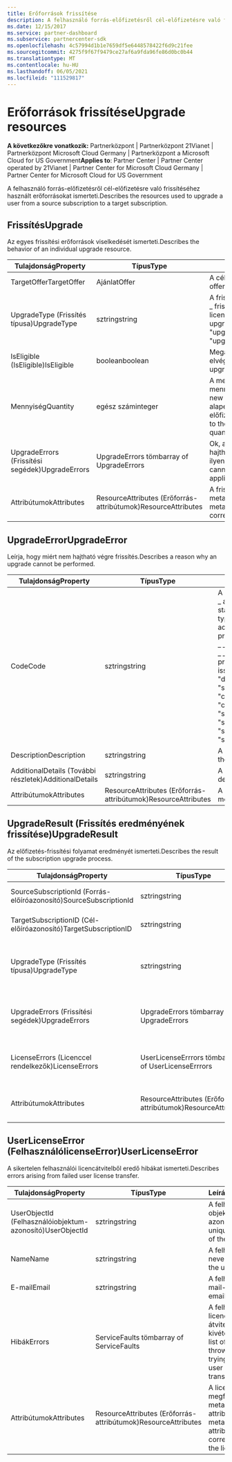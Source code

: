 ```yaml
---
title: Erőforrások frissítése
description: A felhasználó forrás-előfizetésről cél-előfizetésre való frissítéséhez használt erőforrásokat ismerteti.
ms.date: 12/15/2017
ms.service: partner-dashboard
ms.subservice: partnercenter-sdk
ms.openlocfilehash: 4c57994d1b1e7659df5e6448578422f6d9c21fee
ms.sourcegitcommit: 4275f9f67f9479ce27af6a9fda96fe86d0bc0b44
ms.translationtype: MT
ms.contentlocale: hu-HU
ms.lasthandoff: 06/05/2021
ms.locfileid: "111529817"
---
```

# <a name="upgrade-resources"></a><span data-ttu-id="37467-103">Erőforrások frissítése</span><span class="sxs-lookup"><span data-stu-id="37467-103">Upgrade resources</span></span>

<span data-ttu-id="37467-104">**A következőkre vonatkozik:** Partnerközpont | Partnerközpont 21Vianet | Partnerközpont Microsoft Cloud Germany | Partnerközpont a Microsoft Cloud for US Government</span><span class="sxs-lookup"><span data-stu-id="37467-104">**Applies to**: Partner Center | Partner Center operated by 21Vianet | Partner Center for Microsoft Cloud Germany | Partner Center for Microsoft Cloud for US Government</span></span>

<span data-ttu-id="37467-105">A felhasználó forrás-előfizetésről cél-előfizetésre való frissítéséhez használt erőforrásokat ismerteti.</span><span class="sxs-lookup"><span data-stu-id="37467-105">Describes the resources used to upgrade a user from a source subscription to a target subscription.</span></span>

## <a name="upgrade"></a><span data-ttu-id="37467-106">Frissítés</span><span class="sxs-lookup"><span data-stu-id="37467-106">Upgrade</span></span>

<span data-ttu-id="37467-107">Az egyes frissítési erőforrások viselkedését ismerteti.</span><span class="sxs-lookup"><span data-stu-id="37467-107">Describes the behavior of an individual upgrade resource.</span></span>

| <span data-ttu-id="37467-108">Tulajdonság</span><span class="sxs-lookup"><span data-stu-id="37467-108">Property</span></span>      | <span data-ttu-id="37467-109">Típus</span><span class="sxs-lookup"><span data-stu-id="37467-109">Type</span></span>                   | <span data-ttu-id="37467-110">Leírás</span><span class="sxs-lookup"><span data-stu-id="37467-110">Description</span></span>                                                                                  |
|---------------|------------------------|----------------------------------------------------------------------------------------------|
| <span data-ttu-id="37467-111">TargetOffer</span><span class="sxs-lookup"><span data-stu-id="37467-111">TargetOffer</span></span>   | <span data-ttu-id="37467-112">Ajánlat</span><span class="sxs-lookup"><span data-stu-id="37467-112">Offer</span></span>                  | <span data-ttu-id="37467-113">A cél-előfizetés ajánlata.</span><span class="sxs-lookup"><span data-stu-id="37467-113">The offer of the target subscription.</span></span>                                                        |
| <span data-ttu-id="37467-114">UpgradeType (Frissítés típusa)</span><span class="sxs-lookup"><span data-stu-id="37467-114">UpgradeType</span></span>   | <span data-ttu-id="37467-115">sztring</span><span class="sxs-lookup"><span data-stu-id="37467-115">string</span></span>                 | <span data-ttu-id="37467-116">A frissítés típusa: "nincs", "csak \_ frissítés", vagy "frissítés \_ \_ \_ licencátvitelsel".</span><span class="sxs-lookup"><span data-stu-id="37467-116">The type of upgrade: "none", "upgrade\_only", or "upgrade\_with\_license\_transfer".</span></span>         |
| <span data-ttu-id="37467-117">IsEligible (IsEligible)</span><span class="sxs-lookup"><span data-stu-id="37467-117">IsEligible</span></span>    | <span data-ttu-id="37467-118">boolean</span><span class="sxs-lookup"><span data-stu-id="37467-118">boolean</span></span>                | <span data-ttu-id="37467-119">Megállapítja, hogy a frissítés elvégezhető-e.</span><span class="sxs-lookup"><span data-stu-id="37467-119">Identifies if the upgrade can be performed.</span></span>                                                  |
| <span data-ttu-id="37467-120">Mennyiség</span><span class="sxs-lookup"><span data-stu-id="37467-120">Quantity</span></span>      | <span data-ttu-id="37467-121">egész szám</span><span class="sxs-lookup"><span data-stu-id="37467-121">integer</span></span>                | <span data-ttu-id="37467-122">A megvásárolandó új ajánlat mennyisége.</span><span class="sxs-lookup"><span data-stu-id="37467-122">The quantity of the new offer to be purchased.</span></span> <span data-ttu-id="37467-123">Az alapértelmezett érték a forrás-előfizetés mennyisége.</span><span class="sxs-lookup"><span data-stu-id="37467-123">Defaults to the source subscription quantity.</span></span> |
| <span data-ttu-id="37467-124">UpgradeErrors (Frissítési segédek)</span><span class="sxs-lookup"><span data-stu-id="37467-124">UpgradeErrors</span></span> | <span data-ttu-id="37467-125">UpgradeErrors tömb</span><span class="sxs-lookup"><span data-stu-id="37467-125">array of UpgradeErrors</span></span> | <span data-ttu-id="37467-126">Ok, amiért a frissítés nem hajtható végre, ha van ilyen.</span><span class="sxs-lookup"><span data-stu-id="37467-126">Reasons the upgrade cannot be performed, if applicable.</span></span>                                      |
| <span data-ttu-id="37467-127">Attribútumok</span><span class="sxs-lookup"><span data-stu-id="37467-127">Attributes</span></span>    | <span data-ttu-id="37467-128">ResourceAttributes (Erőforrás-attribútumok)</span><span class="sxs-lookup"><span data-stu-id="37467-128">ResourceAttributes</span></span>     | <span data-ttu-id="37467-129">A frissítésnek megfelelő metaadat-attribútumok.</span><span class="sxs-lookup"><span data-stu-id="37467-129">The metadata attributes corresponding to the upgrade.</span></span>                                        |

## <a name="upgradeerror"></a><span data-ttu-id="37467-130">UpgradeError</span><span class="sxs-lookup"><span data-stu-id="37467-130">UpgradeError</span></span>

<span data-ttu-id="37467-131">Leírja, hogy miért nem hajtható végre frissítés.</span><span class="sxs-lookup"><span data-stu-id="37467-131">Describes a reason why an upgrade cannot be performed.</span></span>

| <span data-ttu-id="37467-132">Tulajdonság</span><span class="sxs-lookup"><span data-stu-id="37467-132">Property</span></span>          | <span data-ttu-id="37467-133">Típus</span><span class="sxs-lookup"><span data-stu-id="37467-133">Type</span></span>               | <span data-ttu-id="37467-134">Leírás</span><span class="sxs-lookup"><span data-stu-id="37467-134">Description</span></span>                                                                                                                                                                                                                                                                                                                                                                                     |
|-------------------|--------------------|-------------------------------------------------------------------------------------------------------------------------------------------------------------------------------------------------------------------------------------------------------------------------------------------------------------------------------------------------------------------------------------------------|
| <span data-ttu-id="37467-135">Code</span><span class="sxs-lookup"><span data-stu-id="37467-135">Code</span></span>              | <span data-ttu-id="37467-136">sztring</span><span class="sxs-lookup"><span data-stu-id="37467-136">string</span></span>             | <span data-ttu-id="37467-137">A hibához kapcsolódó hibakód: "other", "delegated \_ admin \_ \_ permissions disabled", \_ "subscription status \_ not \_ active", "conflicting \_ service \_ types", "concurrency \_ conflicts", "user \_ context add \_ \_ \_ ons present", "subscription add ons present", "subscription does not have any upgrade \_ \_ \_ \_ \_ \_ \_ paths", "subscription \_ target offer not \_ \_ \_ found", or "subscription \_ not \_ provisioned".</span><span class="sxs-lookup"><span data-stu-id="37467-137">The error code associated with the issue: "other", "delegated\_admin\_permissions\_disabled", "subscription\_status\_not\_active", "conflicting\_service\_types", "concurrency\_conflicts", "user\_context\_required", "subscription\_add\_ons\_present", "subscription\_does\_not\_have\_any\_upgrade\_paths", "subscription\_target\_offer\_not\_found", or "subscription\_not\_provisioned".</span></span> |
| <span data-ttu-id="37467-138">Description</span><span class="sxs-lookup"><span data-stu-id="37467-138">Description</span></span>       | <span data-ttu-id="37467-139">sztring</span><span class="sxs-lookup"><span data-stu-id="37467-139">string</span></span>             | <span data-ttu-id="37467-140">A hibát leíró rövid szöveg.</span><span class="sxs-lookup"><span data-stu-id="37467-140">Friendly text describing the error.</span></span>                                                                                                                                                                                                                                                                                                                                                             |
| <span data-ttu-id="37467-141">AdditionalDetails (További részletek)</span><span class="sxs-lookup"><span data-stu-id="37467-141">AdditionalDetails</span></span> | <span data-ttu-id="37467-142">sztring</span><span class="sxs-lookup"><span data-stu-id="37467-142">string</span></span>             | <span data-ttu-id="37467-143">A hibával kapcsolatos további részletek.</span><span class="sxs-lookup"><span data-stu-id="37467-143">Additional details regarding the error.</span></span>                                                                                                                                                                                                                                                                                                                                                         |
| <span data-ttu-id="37467-144">Attribútumok</span><span class="sxs-lookup"><span data-stu-id="37467-144">Attributes</span></span>        | <span data-ttu-id="37467-145">ResourceAttributes (Erőforrás-attribútumok)</span><span class="sxs-lookup"><span data-stu-id="37467-145">ResourceAttributes</span></span> | <span data-ttu-id="37467-146">A hibának megfelelő metaadat-attribútumok.</span><span class="sxs-lookup"><span data-stu-id="37467-146">The metadata attributes corresponding to the error.</span></span>                                                                                                                                                                                                                                                                                                                                             |

## <a name="upgraderesult"></a><span data-ttu-id="37467-147">UpgradeResult (Frissítés eredményének frissítése)</span><span class="sxs-lookup"><span data-stu-id="37467-147">UpgradeResult</span></span>

<span data-ttu-id="37467-148">Az előfizetés-frissítési folyamat eredményét ismerteti.</span><span class="sxs-lookup"><span data-stu-id="37467-148">Describes the result of the subscription upgrade process.</span></span>

| <span data-ttu-id="37467-149">Tulajdonság</span><span class="sxs-lookup"><span data-stu-id="37467-149">Property</span></span>             | <span data-ttu-id="37467-150">Típus</span><span class="sxs-lookup"><span data-stu-id="37467-150">Type</span></span>                        | <span data-ttu-id="37467-151">Leírás</span><span class="sxs-lookup"><span data-stu-id="37467-151">Description</span></span>                                                                          |
|----------------------|-----------------------------|--------------------------------------------------------------------------------------|
| <span data-ttu-id="37467-152">SourceSubscriptionId (Forrás-előíróazonosító)</span><span class="sxs-lookup"><span data-stu-id="37467-152">SourceSubscriptionId</span></span> | <span data-ttu-id="37467-153">sztring</span><span class="sxs-lookup"><span data-stu-id="37467-153">string</span></span>                      | <span data-ttu-id="37467-154">A forrás-előfizetés azonosítója.</span><span class="sxs-lookup"><span data-stu-id="37467-154">The identifier of the source subscription.</span></span>                                           |
| <span data-ttu-id="37467-155">TargetSubscriptionID (Cél-előíróazonosító)</span><span class="sxs-lookup"><span data-stu-id="37467-155">TargetSubscriptionID</span></span> | <span data-ttu-id="37467-156">sztring</span><span class="sxs-lookup"><span data-stu-id="37467-156">string</span></span>                      | <span data-ttu-id="37467-157">A cél-előfizetés azonosítója.</span><span class="sxs-lookup"><span data-stu-id="37467-157">The identifier of the target subscription.</span></span>                                           |
| <span data-ttu-id="37467-158">UpgradeType (Frissítés típusa)</span><span class="sxs-lookup"><span data-stu-id="37467-158">UpgradeType</span></span>          | <span data-ttu-id="37467-159">sztring</span><span class="sxs-lookup"><span data-stu-id="37467-159">string</span></span>                      | <span data-ttu-id="37467-160">A frissítés típusa: "nincs", "csak \_ frissítés", vagy "frissítés \_ \_ \_ licencátvitelsel".</span><span class="sxs-lookup"><span data-stu-id="37467-160">The type of upgrade: "none", "upgrade\_only", or "upgrade\_with\_license\_transfer".</span></span> |
| <span data-ttu-id="37467-161">UpgradeErrors (Frissítési segédek)</span><span class="sxs-lookup"><span data-stu-id="37467-161">UpgradeErrors</span></span>        | <span data-ttu-id="37467-162">UpgradeErrors tömb</span><span class="sxs-lookup"><span data-stu-id="37467-162">array of UpgradeErrors</span></span>      | <span data-ttu-id="37467-163">A frissítés végrehajtása során észlelt hibák, ha vannak.</span><span class="sxs-lookup"><span data-stu-id="37467-163">Errors encountered while attempting to perform the upgrade, if applicable.</span></span>           |
| <span data-ttu-id="37467-164">LicenseErrors (Licenccel rendelkezők)</span><span class="sxs-lookup"><span data-stu-id="37467-164">LicenseErrors</span></span>        | <span data-ttu-id="37467-165">UserLicenseErrrors tömb</span><span class="sxs-lookup"><span data-stu-id="37467-165">array of UserLicenseErrrors</span></span> | <span data-ttu-id="37467-166">Felhasználói licencek áttelepítése során észlelt hibák, ha vannak.</span><span class="sxs-lookup"><span data-stu-id="37467-166">Errors encountered while attempted to migrate user licenses, if applicable.</span></span>          |
| <span data-ttu-id="37467-167">Attribútumok</span><span class="sxs-lookup"><span data-stu-id="37467-167">Attributes</span></span>           | <span data-ttu-id="37467-168">ResourceAttributes (Erőforrás-attribútumok)</span><span class="sxs-lookup"><span data-stu-id="37467-168">ResourceAttributes</span></span>          | <span data-ttu-id="37467-169">A licencnek megfelelő metaadat-attribútumok.</span><span class="sxs-lookup"><span data-stu-id="37467-169">The metadata attributes corresponding to the license.</span></span>                                |

## <a name="userlicenseerror"></a><span data-ttu-id="37467-170">UserLicenseError (FelhasználólicenseError)</span><span class="sxs-lookup"><span data-stu-id="37467-170">UserLicenseError</span></span>

<span data-ttu-id="37467-171">A sikertelen felhasználói licencátvitelből eredő hibákat ismerteti.</span><span class="sxs-lookup"><span data-stu-id="37467-171">Describes errors arising from failed user license transfer.</span></span>

| <span data-ttu-id="37467-172">Tulajdonság</span><span class="sxs-lookup"><span data-stu-id="37467-172">Property</span></span>     | <span data-ttu-id="37467-173">Típus</span><span class="sxs-lookup"><span data-stu-id="37467-173">Type</span></span>                   | <span data-ttu-id="37467-174">Leírás</span><span class="sxs-lookup"><span data-stu-id="37467-174">Description</span></span>                                                               |
|--------------|------------------------|---------------------------------------------------------------------------|
| <span data-ttu-id="37467-175">UserObjectId (Felhasználóiobjektum-azonosító)</span><span class="sxs-lookup"><span data-stu-id="37467-175">UserObjectId</span></span> | <span data-ttu-id="37467-176">sztring</span><span class="sxs-lookup"><span data-stu-id="37467-176">string</span></span>                 | <span data-ttu-id="37467-177">A felhasználói objektum egyedi azonosítása.</span><span class="sxs-lookup"><span data-stu-id="37467-177">The unique identified of the user object.</span></span>                                 |
| <span data-ttu-id="37467-178">Name</span><span class="sxs-lookup"><span data-stu-id="37467-178">Name</span></span>         | <span data-ttu-id="37467-179">sztring</span><span class="sxs-lookup"><span data-stu-id="37467-179">string</span></span>                 | <span data-ttu-id="37467-180">A felhasználó neve.</span><span class="sxs-lookup"><span data-stu-id="37467-180">The name of the user.</span></span>                                                     |
| <span data-ttu-id="37467-181">E-mail</span><span class="sxs-lookup"><span data-stu-id="37467-181">Email</span></span>        | <span data-ttu-id="37467-182">sztring</span><span class="sxs-lookup"><span data-stu-id="37467-182">string</span></span>                 | <span data-ttu-id="37467-183">A felhasználó e-mail-címe.</span><span class="sxs-lookup"><span data-stu-id="37467-183">The email of the user.</span></span>                                                    |
| <span data-ttu-id="37467-184">Hibák</span><span class="sxs-lookup"><span data-stu-id="37467-184">Errors</span></span>       | <span data-ttu-id="37467-185">ServiceFaults tömb</span><span class="sxs-lookup"><span data-stu-id="37467-185">array of ServiceFaults</span></span> | <span data-ttu-id="37467-186">A felhasználói licencek átvitelekor történt kivételek listája.</span><span class="sxs-lookup"><span data-stu-id="37467-186">A list of exceptions thrown when trying to perform user license transfer.</span></span> |
| <span data-ttu-id="37467-187">Attribútumok</span><span class="sxs-lookup"><span data-stu-id="37467-187">Attributes</span></span>   | <span data-ttu-id="37467-188">ResourceAttributes (Erőforrás-attribútumok)</span><span class="sxs-lookup"><span data-stu-id="37467-188">ResourceAttributes</span></span>     | <span data-ttu-id="37467-189">A licencnek megfelelő metaadat-attribútumok.</span><span class="sxs-lookup"><span data-stu-id="37467-189">The metadata attributes corresponding to the license.</span></span>                     |

